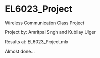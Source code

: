 # EL6023_Project
Wireless Communication Class Project

Project by: Amritpal Singh and Kubilay Ulger

Results at: EL6023_Project.mlx 

Almost done...
